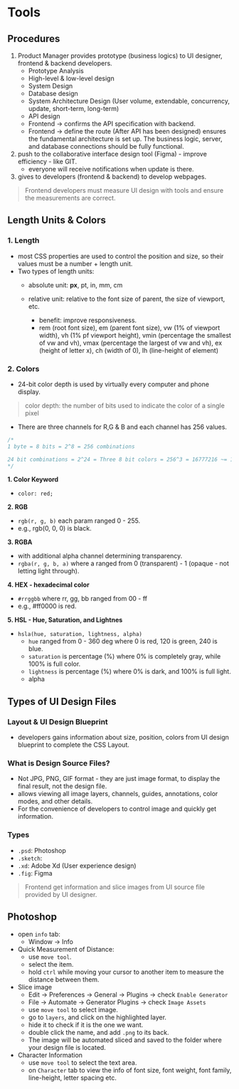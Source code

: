 # Tools

## Procedures

1. Product Manager provides prototype (business logics) to UI designer, frontend & backend developers.
    - Prototype Analysis
    - High-level & low-level design
    - System Design
    - Database design
    - System Architecture Design (User volume, extendable, concurrency, update, short-term, long-term)
    - API design
    - Frontend -> confirms the API specification with backend.
    - Frontend -> define the route (After API has been designed) ensures the fundamental architecture is set up. The business logic, server, and database connections should be fully functional.
3. push to the collaborative interface design tool (Figma) - improve efficiency - like GIT.
   - everyone will receive notifications when update is there.
4. gives to developers (frontend & backend) to develop webpages.


> Frontend developers must measure UI design with tools and ensure the measurements are correct.

## Length Units & Colors

### 1. Length

- most CSS properties are used to control the position and size, so their values must be a number + length unit.
- Two types of length units: 
    - absolute unit: **px**, pt, in, mm, cm
    
    - relative unit: relative to the font size of parent, the size of viewport, etc.
      - benefit: improve responsiveness.
      - rem (root font size), em (parent font size), vw (1% of viewport width), vh (1% pf viewport height), vmin (percentage the smallest of vw and vh), vmax (percentage the largest of vw and vh), ex (height of letter x), ch (width of 0), lh (line-height of element)

    
### 2. Colors

- 24-bit color depth is used by virtually every computer and phone display.

> color depth: the number of bits used to indicate the color of a single pixel

- There are three channels for R,G & B and each channel has 256 values.

```css
/* 
1 byte = 8 bits = 2^8 = 256 combinations

24 bit combinations = 2^24 = Three 8 bit colors = 256^3 = 16777216 ~= 16.7 million color combinations 
*/
```

**1. Color Keyword**
- `color: red;`

**2. RGB**
- `rgb(r, g, b)` each param ranged 0 - 255.
- e.g., rgb(0, 0, 0) is black.

**3. RGBA**
- with additional alpha channel determining transparency.
- `rgba(r, g, b, a)` where a ranged from 0 (transparent) - 1 (opaque - not letting light through).

**4. HEX - hexadecimal color**
- `#rrggbb` where rr, gg, bb ranged from 00 - ff
- e.g., #ff0000 is red.

**5. HSL - Hue, Saturation, and Lightnes**
- `hsla(hue, saturation, lightness, alpha)`
  - `hue` ranged from 0 - 360 deg where 0 is red, 120 is green, 240 is blue. 
  - `saturation` is percentage (%) where 0% is completely gray, while 100% is full color.
  - `lightness` is percentage (%) where 0% is dark, and 100% is full light.
  - alpha

## Types of UI Design Files

### Layout & UI Design Blueprint

- developers gains information about size, position, colors from UI design blueprint to complete the CSS Layout.

### What is Design Source Files?

- Not JPG, PNG, GIF format - they are just image format, to display the final result, not the design file.
- allows viewing all image layers, channels, guides, annotations, color modes, and other details.
- For the convenience of developers to control image and quickly get information.

### Types

- `.psd`: Photoshop
- `.sketch`:
- `.xd`: Adobe Xd (User experience design)
- `.fig`: Figma

> Frontend get information and slice images from UI source file provided by UI designer.

## Photoshop
- open `info` tab:
  - Window -> Info
- Quick Measurement of Distance:
    - use `move tool`.
    - select the item.
    - hold `ctrl` while moving your cursor to another item to measure the distance between them.
- Slice image
  - Edit -> Preferences -> General -> Plugins -> check `Enable Generator`
  - File -> Automate -> Generator Plugins -> check `Image Assets`
  - use `move tool` to select image.
  - go to `layers`, and click on the highlighted layer.
  - hide it to check if it is the one we want.
  - double click the name, and add `.png` to its back.
  - The image will be automated sliced and saved to the folder where your design file is located.
- Character Information
  - use `move tool` to select the text area.
  - on `Character` tab to view the info of font size, font weight, font family, line-height, letter spacing etc.